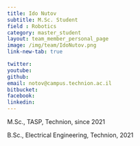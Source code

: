 ```yaml
---
title: Ido Nutov
subtitle: M.Sc. Student
field : Robotics
category: master_student
layout: team_member_personal_page
image: /img/team/IdoNutov.png
link-new-tab: true

twitter: 
youtube: 
github: 
email: notov@campus.technion.ac.il
bitbucket: 
facebook: 
linkedin: 
---
```


M.Sc., TASP, Technion, since 2021

B.Sc., Electrical Engineering, Technion, 2021


<!-- {% bibliography --query @*[year=2023] --group_by none %}
{% bibliography -q @*[c ~= {{ V. Indelman }}] %}
{% bibliography --sort authors %} -->
